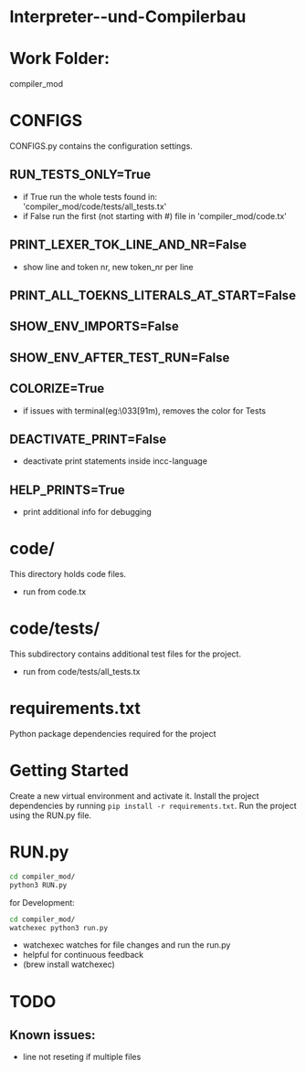 # Interpreter--und-Compilerbau

# Work Folder:
compiler_mod

# CONFIGS
CONFIGS.py contains the configuration settings. 
## RUN_TESTS_ONLY=True
- if True run the whole tests found in: 'compiler_mod/code/tests/all_tests.tx'
- if False run the first (not starting with #) file in 'compiler_mod/code.tx'

## PRINT_LEXER_TOK_LINE_AND_NR=False
- show line and token nr, new token_nr per line
## PRINT_ALL_TOEKNS_LITERALS_AT_START=False
## SHOW_ENV_IMPORTS=False
## SHOW_ENV_AFTER_TEST_RUN=False
## COLORIZE=True
- if issues with terminal(eg:\033[91m), removes the color for Tests 
## DEACTIVATE_PRINT=False
- deactivate print statements inside incc-language

## HELP_PRINTS=True
- print additional info for debugging


# code/
This directory holds code files.
- run from code.tx 

# code/tests/
This subdirectory contains additional test files for the project.
- run from code/tests/all_tests.tx

# requirements.txt
Python package dependencies required for the project

# Getting Started
Create a new virtual environment and activate it.
Install the project dependencies by running `pip install -r requirements.txt`.
Run the project using the RUN.py file.


# RUN.py
```sh
cd compiler_mod/
python3 RUN.py

```
for Development:
```sh
cd compiler_mod/
watchexec python3 run.py
```
- watchexec watches for file changes and run the run.py
- helpful for continuous feedback
- (brew install watchexec)


# TODO

## Known issues:
- line not reseting if multiple files

